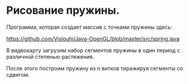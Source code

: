 # Рисование пружины.

Программа, которая создает массив с точками пружины здесь:

https://github.com/Vislouhi/Java-OpenGL/blob/master/src/spring.java

В видеокарту загрузим набор сегментов пружины в один период с различной степенью растяжения.

После этого построим пружину из n витков тиражируя сегменты со сдвигом.
